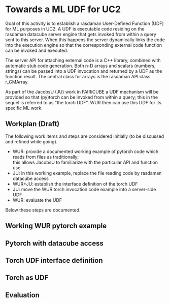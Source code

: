 Towards a ML UDF for UC2
========================

Goal of this activity is to establish a rasdaman User-Defined Function (UDF) for ML purposes in UC2. 
A UDF is executable code residing on the rasdaman datacube server engine that gets invoked from 
within a query sent to this server. When this happens the server dynamically links the code into
the execution engine so that the corresponding external code function can be invoked and executed.

The server API for attaching external code is a C++ library, combined with automatic stub code 
generation. Both n-D arrays and scalars (numbers, strings) can be passed into a UDF invocation and 
returned by a UDF as the function result. The central class for arrays is the rasdaman API class 
r_GMArray.

As part of the JacobsU (JU) work in FAIRiCUBE a UDF mechanism will be provided so that (py)torch can 
be invoked from within a query; this in the sequel is referred to as "the torch UDF". WUR then can 
use this UDF for its specific ML work.

Workplan (Draft)
----------------
The following work items and steps are considered initially (to be discussed and refined while going).

- WUR: provide a documented working example of pytorch code which reads from files as traditionally;  
  this allows JacobsU to familiarize with the particular API and function use
- JU: in this working example, replace the file reading code by rasdaman datacube access
- WUR+JU: establish the interface definition of the torch UDF
- JU: move the WUR torch invocation code example into a server-side UDF
- WUR: evaluate the UDF

Below these steps are documented.

Working WUR pytorch example
---------------------------


Pytorch with datacube access
----------------------------

Torch UDF interface definition
------------------------------

Torch as UDF
------------

Evaluation
----------

